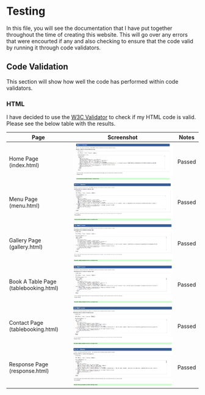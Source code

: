 # Testing

In this file, you will see the documentation that I have put together throughout the time of creating this website. This will go over any errors that were encourted if any and also checking to ensure that the code valid by running it through code validators.

## Code Validation

This section will show how well the code has performed within code validators.

### HTML

I have decided to use the [W3C Validator](https://validator.w3.org/) to check if my HTML code is valid. Please see the below table with the results.

| Page   | Screenshot | Notes |
| ------ |  ---------- | ----- |
| Home Page (index.html) | ![Home Page Test Screenshot](./assets/img/home-page-test.png) |  Passed |
| Menu Page (menu.html) | ![Menu Page Test Screenshot](./assets/img/menu-page-test.png) |  Passed |
| Gallery Page (gallery.html) | ![Gallery Page Test Screenshot](./assets/img/gallery-page-test.png) |  Passed |
| Book A Table Page (tablebooking.html) | ![Book A Table Page Test Screenshot](./assets/img/tablebooking-page-testing.png) |  Passed |
| Contact Page (tablebooking.html) | ![Contact Page Test Screenshot](./assets/img/contact-page-testing.png) |  Passed |
| Response Page (response.html) | ![Response Page Test Screenshot](./assets/img/response-page-testing.png) |  Passed |
